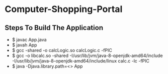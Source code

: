 # Computer-Shopping-Portal

## Steps To Build The Application

- $ javac App.java
- $ javah App
- $ gcc -shared -o calcLogic.so calcLogic.c -fPIC
- $ gcc -o libcalc.so -shared -I/usr/lib/jvm/java-8-openjdk-amd64/include -I/usr/lib/jvm/java-8-openjdk-amd64/include/linux calc.c -lc -fPIC
- $ java -Djava.library.path=<<path of your application>> App
